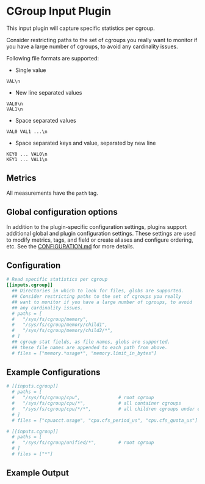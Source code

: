 # CGroup Input Plugin

This input plugin will capture specific statistics per cgroup.

Consider restricting paths to the set of cgroups you really
want to monitor if you have a large number of cgroups, to avoid
any cardinality issues.

Following file formats are supported:

* Single value

```text
VAL\n
```

* New line separated values

```text
VAL0\n
VAL1\n
```

* Space separated values

```text
VAL0 VAL1 ...\n
```

* Space separated keys and value, separated by new line

```text
KEY0 ... VAL0\n
KEY1 ... VAL1\n
```

## Metrics

All measurements have the `path` tag.

## Global configuration options <!-- @/docs/includes/plugin_config.md -->

In addition to the plugin-specific configuration settings, plugins support
additional global and plugin configuration settings. These settings are used to
modify metrics, tags, and field or create aliases and configure ordering, etc.
See the [CONFIGURATION.md][CONFIGURATION.md] for more details.

[CONFIGURATION.md]: ../../../docs/CONFIGURATION.md#plugins

## Configuration

```toml @sample.conf
# Read specific statistics per cgroup
[[inputs.cgroup]]
  ## Directories in which to look for files, globs are supported.
  ## Consider restricting paths to the set of cgroups you really
  ## want to monitor if you have a large number of cgroups, to avoid
  ## any cardinality issues.
  # paths = [
  #   "/sys/fs/cgroup/memory",
  #   "/sys/fs/cgroup/memory/child1",
  #   "/sys/fs/cgroup/memory/child2/*",
  # ]
  ## cgroup stat fields, as file names, globs are supported.
  ## these file names are appended to each path from above.
  # files = ["memory.*usage*", "memory.limit_in_bytes"]
```

## Example Configurations

```toml
# [[inputs.cgroup]]
  # paths = [
  #   "/sys/fs/cgroup/cpu",              # root cgroup
  #   "/sys/fs/cgroup/cpu/*",            # all container cgroups
  #   "/sys/fs/cgroup/cpu/*/*",          # all children cgroups under each container cgroup
  # ]
  # files = ["cpuacct.usage", "cpu.cfs_period_us", "cpu.cfs_quota_us"]

# [[inputs.cgroup]]
  # paths = [
  #   "/sys/fs/cgroup/unified/*",        # root cgroup
  # ]
  # files = ["*"]
```

## Example Output
